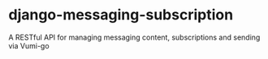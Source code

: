 django-messaging-subscription
=============================

A RESTful API for managing messaging content, subscriptions and sending via Vumi-go
